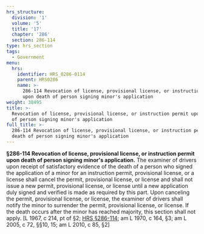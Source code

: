```yaml
---
hrs_structure:
  division: '1'
  volume: '5'
  title: '17'
  chapter: '286'
  section: 286-114
type: hrs_section
tags:
  - Government
menu:
  hrs:
    identifier: HRS_0286-0114
    parent: HRS0286
    name: >-
      286-114 Revocation of license, provisional license, or instruction permit
      upon death of person signing minor's application
weight: 38495
title: >-
  Revocation of license, provisional license, or instruction permit upon death
  of person signing minor's application
full_title: >-
  286-114 Revocation of license, provisional license, or instruction permit upon
  death of person signing minor's application
---
```

**§286-114 Revocation of license, provisional license, or instruction permit upon death of person signing minor's application.** The examiner of drivers upon receipt of satisfactory evidence of the death of a person who signed the application of a minor for an instruction permit, provisional license, or a license shall cancel the permit, provisional license, or license and shall not issue a new permit, provisional license, or license until a new application duly signed and verified is made as required by this part. Upon canceling the permit, provisional license, or license, the examiner of drivers shall notify the minor to surrender the permit, provisional license, or license. If the death occurs after the minor has reached majority, this section shall not apply. [L 1967, c 214, pt of §2; [HRS §286-114](/title-17/chapter-286/section-286-114/); am L 1970, c 164, §3; am L 2005, c 72, §§10, 15; am L 2010, c 85, §2]